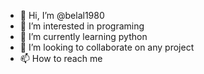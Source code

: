 - 👋 Hi, I’m @belal1980
- 👀 I’m interested in programing
- 🌱 I’m currently learning python
- 💞️ I’m looking to collaborate on any project
- 📫 How to reach me 

<!---
belal1980/belal1980 is a ✨ special ✨ repository because its `README.md` (this file) appears on your GitHub profile.
You can click the Preview link to take a look at your changes.
--->
